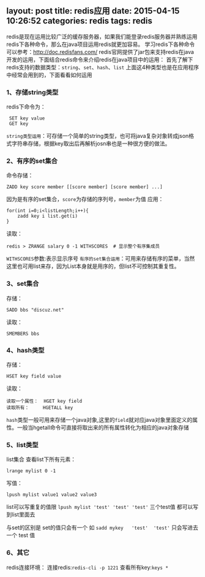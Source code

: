 layout: post
title: redis应用
date: 2015-04-15 10:26:52
categories: redis
tags: redis
---
redis是现在运用比较广泛的缓存服务器，如果我们能登录redis服务器并熟练运用redis下各种命令，那么在java项目运用redis就更加容易。
学习redis下各种命令可以参考：http://doc.redisfans.com/
redis官网提供了jar包来支持redis在java开发的运用，下面结合redis命令来介绍redis在java项目中的运用：
首先了解下redis支持的数据类型：`string`、`set`、`hash`、`list`
上面这4种类型也是在应用程序中经常会用到的，下面看看如何运用
### 1、存储string类型
 redis下命令为：
```
 SET key value
 GET key
```
`string类型运用`：可存储一个简单的string类型，也可将java复杂对象转成json格式字符串存储，根据key取出后再解析josn串也是一种很方便的做法。
### 2、有序的set集合
命令存储：
```
ZADD key score member [[score member] [score member] ...]
```

 因为是有序的set集合，`score`为存储的序列号，`member`为值
 应用：
 ```
 for(int i=0;i<listLength;i++){
     zadd key i list.get(i)
 }
 ```
 读取：
 ```
 redis > ZRANGE salary 0 -1 WITHSCORES  # 显示整个有序集成员
 ```
`WITHSCORES`参数:表示显示序号
`有序的set集合运用`：可用来存储有序的菜单，当然这里也可用list来存，因为List本身就是用序的，但list不可控制其重复性。
### 3、set集合
存储：
```
SADD bbs "discuz.net"
```
  读取：
```
SMEMBERS bbs
```
### 4、hash类型
存储：
```
HSET key field value
```
读取：
```
读取一个属性：  HGET key field
读取所有：     HGETALL key
```
`hash`类型一般可用来存储一个java对象,这里的`field`就对应java对象里面定义的属性。一般当hgetall命令可直接将取出来的所有属性转化为相应的java对象存储
###  5、list类型
list集合
查看list下所有元素：
```
lrange mylist 0 -1
```
写值：
```
lpush mylist value1 value2 value3
```
list可以写重复的值限 `lpush mylist 'test' 'test' 'test'`
三个test值 都可以写到list里面去

与set的区别是
set的值只会有一个 如  `sadd mykey   'test'  'test'`
只会写进去一个 test 值
### 6、其它
redis连接环境：
连接redis:`redis-cli -p 1221`
查看所有key:`keys *`

